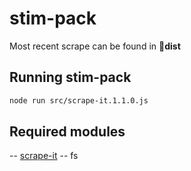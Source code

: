 # stim-pack

Most recent scrape can be found in 📁**dist**

## Running stim-pack
```sh
node run src/scrape-it.1.1.0.js
```

## Required modules
-- [scrape-it](https://www.npmjs.com/package/scrape-it)
-- fs
